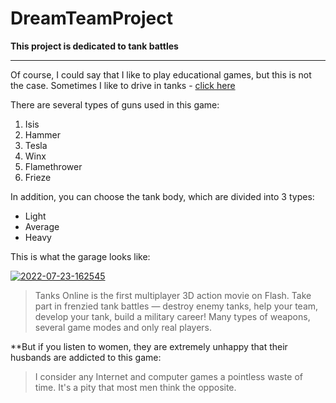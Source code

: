 # DreamTeamProject
**This project is dedicated to tank battles**

***

Of course, I could say that I like to play educational games, but this is not the case. Sometimes I like to drive in tanks - [click here](https://tankionline.com/ru// "Browser game")

There are several types of guns used in this game:
1. Isis
2. Hammer
3. Tesla
4. Winx
5. Flamethrower
6. Frieze

In addition, you can choose the tank body, which are divided into 3 types:
* Light
* Average
* Heavy

This is what the garage looks like:

<a href="https://ibb.co/4pdsVQc"><img src="https://i.ibb.co/1T6smS3/2022-07-23-162545.jpg" alt="2022-07-23-162545" border="0"></a>

>Tanks Online is the first multiplayer 3D action movie on Flash. Take part in frenzied tank battles — destroy enemy tanks, help your team, develop your tank, build a military career! Many types of weapons, several game modes and only real players.

**But if you listen to women, they are extremely unhappy that their husbands are addicted to this game:

>I consider any Internet and computer games a pointless waste of time. It's a pity that most men think the opposite.
